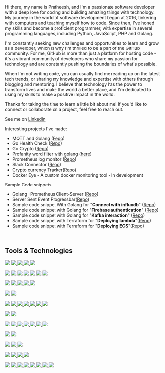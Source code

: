 Hi there, my name is  Pratheesh, and I'm a passionate software developer with a deep love for coding and building amazing things with technology. My journey in the world of software development began at 2016, tinkering with computers and teaching myself how to code. Since then, I've honed my skills and become a proficient programmer, with expertise in several programming languages, including Python, JavaScript, PHP and Golang.

I'm constantly seeking new challenges and opportunities to learn and grow as a developer, which is why I'm thrilled to be a part of the GitHub community. For me, GitHub is more than just a platform for hosting code - it's a vibrant community of developers who share my passion for technology and are constantly pushing the boundaries of what's possible.

When I'm not writing code, you can usually find me reading up on the latest tech trends, or sharing my knowledge and expertise with others through blogging and mentoring. I believe that technology has the power to transform lives and make the world a better place, and I'm dedicated to using my skills to make a positive impact in the world.

Thanks for taking the time to learn a little bit about me! If you'd like to connect or collaborate on a project, feel free to reach out.

See me on [Linkedin](https://www.linkedin.com/in/pratheesh-pc/)


Interesting projects I've made:
- MQTT and Golang ([Repo](mqtt-publisher-subscriber-golang))
- Go Health Check ([Repo](https://github.com/pcpratheesh/go-healthwatch))
- Go Crypto ([Repo](https://github.com/pcpratheesh/gocrypto))
- Profanity word filter with golang ([here](https://github.com/pcpratheesh/go-censorword))
- Prometheus log monitor ([Repo](https://github.com/pcpratheesh/golang-prometheus-example))
- Slack Connector ([Repo](https://github.com/pcpratheesh/slack-connector))
- Crypto currency Tracker([Repo](https://github.com/pcpratheesh/crypto-currency-tracker-api))
- Docker Eye - A custom docker monitoring tool - In development

Sample Code snippets 
- Golang -Prometheus Client-Server ([Repo](https://github.com/pcpratheesh/goprom-server-client))
- Server Sent Event Progressbar([Repo](https://github.com/pcpratheesh/golang-sse-progress-bar))
- Sample code snippet With Golang for "**Connect with influxdb**" ([Repo](https://github.com/pcpratheesh/golang-influxdb-example))
- Sample code snippet with Golang for "**Firebase authentication**" ([Repo](https://github.com/pcpratheesh/golang-firebase-example))
- Sample code snippet with Golang for "**Kafka interaction**" ([Repo](https://github.com/pcpratheesh/golang-kafka-realtime-data-pipline))
- Sample code snippet with Terraform for "**Deploying lambda**"([Repo](https://github.com/pcpratheesh/terraform-lambda-deployment-sample))
- Sample code snippet with Terraform for "**Deploying ECS**"([Repo](https://github.com/pcpratheesh/terraform-ecs-deployment-sample))
<br>
<h2>Tools & Technologies</h2>


<p align="left"> 

<!-- **<h4 align="left"> Programming Languages </h4>** -->
<img src="https://img.shields.io/badge/languages--%23cccc.svg?&style=for-the-badge&logoColor=white" /> 

<a href="https://golang.org" target="_blank"> 
    <img src="https://img.shields.io/badge/go-%236ad7e5.svg?&style=for-the-badge&logo=go&logoColor=white" /> 
</a> 
<a href="https://www.php.net" target="_blank"> 
    <img src="https://img.shields.io/badge/php-%232f60b3.svg?&style=for-the-badge&logo=php&logoColor=white" /> 
</a> 
<a href="https://www.python.org" target="_blank"> 
    <img src="https://img.shields.io/badge/python-%233772a3.svg?&style=for-the-badge&logo=python&logoColor=white" /> 
</a> 
<a href="https://nodejs.org/" target="_blank"> 
    <img src="https://img.shields.io/badge/nodejs-%235c9954.svg?&style=for-the-badge&logo=node.js&logoColor=white" /> 
</a> 

<!-- **<h4 align="left"> Frontend Development </h4>** -->
<br>
<p>
<img src="https://img.shields.io/badge/Frontend Development--%23cccc.svg?&style=for-the-badge&logoColor=white" /> 
<a href="https://getbootstrap.com" target="_blank"> 
    <img src="https://img.shields.io/badge/bootstrap-%235b4282.svg?&style=for-the-badge&logo=bootstrap&logoColor=white" /> 
</a> 
<a href="https://vuejs.org/" target="_blank"> 
    <img src="https://img.shields.io/badge/vue-%2348b883.svg?&style=for-the-badge&logo=vuetify&logoColor=white" /> 
</a> 

<a href="https://reactjs.org/" target="_blank"> 
    <img src="https://img.shields.io/badge/react-%235fd8f3.svg?&style=for-the-badge&logo=react&logoColor=black" /> 
</a> 

<a href="https://www.w3schools.com/css/" target="_blank"> 
       <img src="https://img.shields.io/badge/css-%231572b6.svg?&style=for-the-badge&logo=css3
&logoColor=white" /> 
</a>

<a href="https://www.w3.org/html/" target="_blank"> 
    <img src="https://img.shields.io/badge/html5-%23e44e32.svg?&style=for-the-badge&logo=html5&logoColor=white" /> 
</a> 

<a href="https://developer.mozilla.org/en-US/docs/Web/JavaScript" target="_blank"> 
    <img src="https://img.shields.io/badge/js-%23f0db4f.svg?&style=for-the-badge&logo=javascript&logoColor=black" />
</a> 

<!-- **<h4 align="left"> Backend Development </h4>** -->
<br>
<p>
<img src="https://img.shields.io/badge/Backend Development--%23cccc.svg?&style=for-the-badge" /> 

<a href="https://graphql.org" target="_blank"> 
    <img src="https://img.shields.io/badge/graphql-%23e45899.svg?&style=for-the-badge&logo=graphql&logoColor=black" />
</a> 

<a href="https://kafka.apache.org/" target="_blank"> 
    <img src="https://img.shields.io/badge/kafka-%23000000.svg?&style=for-the-badge&logo=apachekafka&logoColor=white" />
</a>

<a href="https://www.rabbitmq.com" target="_blank"> 
    <img src="https://img.shields.io/badge/rabbitmq-%23fa6838.svg?&style=for-the-badge&logo=rabbitmq&logoColor=black" /> 
</a> 

<a href="https://www.nginx.com" target="_blank"> 
    <img src="https://img.shields.io/badge/nginx-%23479a12.svg?&style=for-the-badge&logo=nginx&logoColor=black" />  
</a>
</p> 

<!-- **<h4 align="left"> Mobile App Development </h4>** -->
<p>
<img src="https://img.shields.io/badge/Mobile App Development--%23cccc.svg?&style=for-the-badge" /> 

<a href="https://reactnative.dev/" target="_blank"> 
    <img src="https://img.shields.io/badge/reactnative-%2361dafb.svg?&style=for-the-badge&logo=react&logoColor=black" />  
</a> 
</p>
<!-- **<h4 align="left"> Databases </h4>** -->
<p>
<img src="https://img.shields.io/badge/Databases--%23cccc.svg?&style=for-the-badge" /> 

<a href="https://www.mongodb.com/" target="_blank"> 
    <img src="https://img.shields.io/badge/mongodb-%234bad56.svg?&style=for-the-badge&logo=mongodb&logoColor=black" />  
</a>

<a href="https://www.mysql.com/" target="_blank"> 
     <img src="https://img.shields.io/badge/mysql-%2317737c.svg?&style=for-the-badge&logo=mysql&logoColor=black" />
</a> 

<a href="https://www.postgresql.org" target="_blank"> 
     <img src="https://img.shields.io/badge/postgresql-%23336791.svg?&style=for-the-badge&logo=postgresql&logoColor=black" />
</a>
<a href="https://www.influxdata.com/" target="_blank"> 
    <img src="https://img.shields.io/badge/InfluxDB-%23047dd5.svg?&style=for-the-badge&logo=InfluxDB&logoColor=black" />
</a> 
<a href="https://redis.io" target="_blank"> 
    <img src="https://img.shields.io/badge/redis-%23d8362f.svg?&style=for-the-badge&logo=redis&logoColor=black" />
</a> 
<a href="https://www.elastic.co" target="_blank"> 
   <img src="https://img.shields.io/badge/elasticsearch-%23f05a98.svg?&style=for-the-badge&logo=elastic&logoColor=black" />
</a> 
</p>

<!-- **<h4 align="left"> Data Visualization </h4>** -->

<p>
<img src="https://img.shields.io/badge/Data Visualization--%23cccc.svg?&style=for-the-badge" /> 

<a href="https://grafana.com" target="_blank"> 
    <img src="https://img.shields.io/badge/grafana-%23f37d37.svg?&style=for-the-badge&logo=grafana&logoColor=black" />
</a> 
</p>
<!-- **<h4 align="left"> Devops </h4>** -->
<p>
<img src="https://img.shields.io/badge/Devops--%23cccc.svg?&style=for-the-badge" /> 

<a href="https://www.docker.com/" target="_blank"> 
     <img src="https://img.shields.io/badge/docker-%23018bb8.svg?&style=for-the-badge&logo=docker&logoColor=black" /> 
</a> 

<a href="https://aws.amazon.com" target="_blank"> 
    <img src="https://img.shields.io/badge/aws-%23f7aa3a.svg?&style=for-the-badge&logo=amazon&logoColor=black" /> 
</a> 

<a href="https://azure.microsoft.com/en-in/" target="_blank"> 
    <img src="https://img.shields.io/badge/azure-%231668da.svg?&style=for-the-badge&logo=azuredevops&logoColor=black" /> 
</a> 

<a href="https://kubernetes.io" target="_blank"> 
    <img src="https://img.shields.io/badge/kubernetes-%23346ee5.svg?&style=for-the-badge&logo=kubernetes&logoColor=black" /> 
</a>

<a href="https://www.jenkins.io" target="_blank"> 
    <img src="https://img.shields.io/badge/jenkins-%23d33833.svg?&style=for-the-badge&logo=jenkins&logoColor=black" /> 
</a> 

<a href="https://www.gnu.org/software/bash/" target="_blank"> 
    <img src="https://img.shields.io/badge/bash-%231b1b1f.svg?&style=for-the-badge&logo=gnubash&logoColor=white" /> 
</a> 
</p>

<!-- **<h4 align="left">  Backend as a Service(BaaS)  </h4>** -->
<p>
<img src="https://img.shields.io/badge/Backend as a Service(BaaS)--%23cccc.svg?&style=for-the-badge" /> 

<a href="https://heroku.com" target="_blank"> 
    <img src="https://img.shields.io/badge/heroku-%236762a6.svg?&style=for-the-badge&logo=heroku&logoColor=white" /> 
</a> 
</p>

<!-- **<h4 align="left"> Framework </h4>** -->
<p>
<img src="https://img.shields.io/badge/Framework--%23cccc.svg?&style=for-the-badge" /> 

<a href="https://codeigniter.com" target="_blank"> 
    <img src="https://img.shields.io/badge/codeigniter-%23ee4535.svg?&style=for-the-badge&logo=codeigniter&logoColor=white" /> 
</a> 
 
<a href="https://www.djangoproject.com/" target="_blank"> 
    <img src="https://img.shields.io/badge/django-%23103a2b.svg?&style=for-the-badge&logo=django&logoColor=white" /> 
</a> 
</p>

<!-- **<h4 align="left"> Software </h4>** -->
<p>
<img src="https://img.shields.io/badge/Software--%23cccc.svg?&style=for-the-badge" /> 

<a href="https://www.figma.com/" target="_blank"> 
    <img src="https://img.shields.io/badge/figma-%23f97161.svg?&style=for-the-badge&logo=figma&logoColor=black" />
</a> 

<a href="https://www.photoshop.com/en" target="_blank"> 
    <img src="https://img.shields.io/badge/photoshop-%2380b5e2.svg?&style=for-the-badge&logo=adobephotoshop&logoColor=black" />
</a> 

<a href="https://postman.com" target="_blank"> 
   <img src="https://img.shields.io/badge/postman-%23fa6b38.svg?&style=for-the-badge&logo=postman&logoColor=white" />
</a> 
</p>
<!-- **<h4 align="left">Other** -->
<p>
<img src="https://img.shields.io/badge/Other--%23cccc.svg?&style=for-the-badge" /> 

<a href="https://git-scm.com/" target="_blank"> 
    <img src="https://img.shields.io/badge/git-%23f03d35.svg?&style=for-the-badge&logo=git&logoColor=white" />
</a> 
<a href="https://github.com/" target="_blank"> 
    <img src="https://img.shields.io/badge/github-%23151515.svg?&style=for-the-badge&logo=github&logoColor=white" />
</a> 
<a href="https://bitbucket.com/" target="_blank"> 
    <img src="https://img.shields.io/badge/bitbucket-%232378f9.svg?&style=for-the-badge&logo=bitbucket&logoColor=white" />
</a> 
<a href="https://gitlab.com/" target="_blank"> 
    <img src="https://img.shields.io/badge/gitlab-%23fa6e39.svg?&style=for-the-badge&logo=gitlab&logoColor=black" />
</a> 
<a href="https://www.atlassian.com/software/jira" target="_blank"> 
    <img src="https://img.shields.io/badge/jira-%232378f9.svg?&style=for-the-badge&logo=jira&logoColor=white" />
</a> 
<a href="https://slack.com/" target="_blank"> 
    <img src="https://img.shields.io/badge/slack-%234a154b.svg?&style=for-the-badge&logo=slack&logoColor=white" />
</a> 

<a href="https://www.linux.org/" target="_blank"> 
    <img src="https://img.shields.io/badge/linux-%23151515.svg?&style=for-the-badge&logo=linux&logoColor=white" />
</a> 
</p>


<!-- <p>&nbsp;<img align="center" src="https://github-readme-stats.vercel.app/api?username=pcpratheesh&show_icons=true&locale=en" alt="pcpratheesh" /></p> -->

